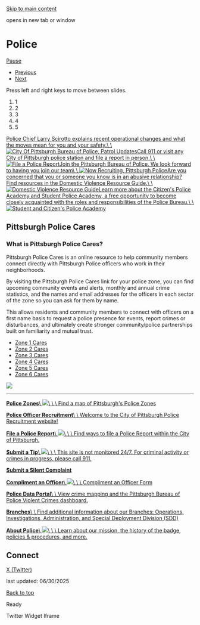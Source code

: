 [Skip to main content](https://www.pittsburghpa.gov/Safety/Police#main-content)

opens in new tab or window

# Police

[Pause](https://www.pittsburghpa.gov/Safety/Police#)

- [Previous](https://www.pittsburghpa.gov/Safety/Police#)
- [Next](https://www.pittsburghpa.gov/Safety/Police#)

Press left and right keys to move between slides.

1. 1
2. 2
3. 3
4. 4
5. 5

[Police Chief Larry Scirotto explains recent operational changes and what the moves mean for you and your safety.\\
\\
![City Of Pittsburgh Bureau of Police, Patrol Updates](https://www.pittsburghpa.gov/files/assets/city/v/1/public-safety/images/24709_patrol_updates.jpg)](https://www.facebook.com/PittsburghPolice/videos/457058640075349)[Call 911 or visit any City of Pittsburgh police station and file a report in person.\\
\\
![File a Police Report](https://www.pittsburghpa.gov/files/assets/city/v/1/public-safety/images/16036_file-a-police-report-800-x-400.jpg)](https://www.pittsburghpa.gov/Safety/Police/File-a-Police-Report)[Join the Pittsburgh Bureau of Police. We look forward to having you join our team\\
\\
![Now Recruiting, Pittsburgh Police](https://www.pittsburghpa.gov/files/assets/city/v/1/public-safety/images/25467_now_recruiting.jpg)](https://www.pittsburghpa.gov/Safety/Police/Police-Officer-Recruitment)[Are you concerned that you or someone you know is in an abusive relationship? Find resources in the Domestic Violence Resource Guide.\\
\\
![Domestic Violence Resource Guide](https://www.pittsburghpa.gov/files/assets/city/v/1/public-safety/images/15987_domestic_violence_resource_guide_slide_graphic_800_x_400.jpg)](https://www.pittsburghpa.gov/Safety/Office-of-Community-Health-and-Safety/Health-and-Safety-Resources/Domestic-Violence-Resource-Guide)[Learn more about the Citizen's Police Academy and Student Police Academy, a free opportunity to become closely acquainted with the roles and responsibilities of the Police Bureau.\\
\\
![Student and Citizen's Police Academy](https://www.pittsburghpa.gov/files/assets/city/v/1/public-safety/images/24061_cpa_spa.jpg)](https://www.pittsburghpa.gov/Safety/Public-Safety/Violence-Prevention/Student-and-Citizens-Police-Academy)

## Pittsburgh Police Cares

### What is Pittsburgh Police Cares?

Pittsburgh Police Cares is an online resource to help community members connect directly with Pittsburgh Police officers who work in their neighborhoods.

By visiting the Pittsburgh Police Cares link for your police zone, you can find upcoming community events and alerts, monthly and annual crime statistics, and the names and email addresses for the officers in each sector of the zone so you can ask for them by name.

This allows residents and community members to connect with officers on a first name basis to request a police presence for events, report crimes or disturbances, and ultimately create stronger community/police partnerships built on familiarity and mutual trust.

- [Zone 1 Cares](https://www.pittsburghpa.gov/Safety/Police/Police-Zones/Police-Zone-1)
- [Zone 2 Cares](https://www.pittsburghpa.gov/Safety/Police/Police-Zones/Police-Zone-2)
- [Zone 3 Cares](https://www.pittsburghpa.gov/Safety/Police/Police-Zones/Police-Zone-3)
- [Zone 4 Cares](https://www.pittsburghpa.gov/Safety/Police/Police-Zones/Police-Zone-4)
- [Zone 5 Cares](https://www.pittsburghpa.gov/Safety/Police/Police-Zones/Police-Zone-5)
- [Zone 6 Cares](https://www.pittsburghpa.gov/Safety/Police/Police-Zones/Police-Zone-6)

![](https://www.pittsburghpa.gov/files/assets/city/v/1/public-safety/images/6033_police-homepage.jpg)

* * *

[**Police Zones**\\
![](https://www.pittsburghpa.gov/files/assets/city/v/1/public-safety/images/police-zones.png?dimension=smallthumbnail&w=150&h=100)\\
\\
\\
Find a map of Pittsburgh's Police Zones](https://www.pittsburghpa.gov/Safety/Police/Police-Zones)

[**Police Officer Recruitment**\\
\\
Welcome to the City of Pittsburgh Police Recruitment website!](https://www.pittsburghpa.gov/Safety/Police/Police-Officer-Recruitment)

[**File a Police Report**\\
![](https://www.pittsburghpa.gov/files/assets/city/v/1/public-safety/images/16036_file-a-police-report-800-x-400.jpg?dimension=smallthumbnail&w=150&h=100)\\
\\
\\
Find ways to file a Police Report within the City of Pittsburgh.](https://www.pittsburghpa.gov/Safety/Police/File-a-Police-Report)

[**Submit a Tip**\\
![](https://www.pittsburghpa.gov/files/assets/city/v/1/public-safety/images/submit-a-tip_1.png?dimension=smallthumbnail&w=150&h=100)\\
\\
\\
This site is not monitored 24/7. For criminal activity or crimes in progress, please call 911.](https://www.pittsburghpa.gov/Safety/Police/Submit-a-Tip)

[**Submit a Silent Complaint**](https://www.pittsburghpa.gov/Safety/Police/Submit-a-Silent-Complaint)

[**Compliment an Officer**\\
![](https://www.pittsburghpa.gov/files/assets/city/v/2/public-safety/images/24207_zone-6-4.jpg?dimension=smallthumbnail&w=150&h=100)\\
\\
\\
Compliment an Officer Form](https://www.pittsburghpa.gov/Safety/Police/Compliment-an-Officer)

[**Police Data Portal**\\
\\
View crime mapping and the Pittsburgh Bureau of Police Violent Crimes dashboard.](https://www.pittsburghpa.gov/Safety/Police/Police-Data-Portal)

[**Branches**\\
\\
Find additional information about our Branches: Operations, Investigations, Administration, and Special Deployment Division (SDD)](https://www.pittsburghpa.gov/Safety/Police/Branches)

[**About Police**\\
![](https://www.pittsburghpa.gov/files/assets/city/v/1/public-safety/images/982_badge.jpg?dimension=smallthumbnail&w=150&h=100)\\
\\
\\
Learn about our mission, the history of the badge, policies & procedures, and more.](https://www.pittsburghpa.gov/Safety/Police/About-Police)

## Connect

[X (Twitter)](https://x.com/PghPolice?ref_src=/twsrc%5Etfw)

last updated: 06/30/2025

[Back to top](https://www.pittsburghpa.gov/Safety/Police#body-top)

Ready

Twitter Widget Iframe
